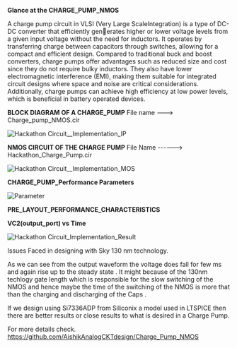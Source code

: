 **Glance at the CHARGE_PUMP_NMOS**

A charge pump circuit in VLSI (Very Large ScaleIntegration) is a type of DC-DC converter that efficiently generates higher or lower voltage levels from a given input voltage without the need for inductors. It operates by transferring charge between capacitors through switches, allowing for a compact and efficient design. Compared to traditional buck and boost converters, charge pumps offer advantages such as reduced size and cost since they do not require bulky inductors. They also have lower electromagnetic interference (EMI), making them suitable for integrated circuit designs where space and noise are critical considerations. Additionally, charge pumps can achieve high efficiency at low power levels, which is beneficial in battery operated devices.

**BLOCK DIAGRAM OF A CHARGE_PUMP**         File name --->  Charge_pump_NMOS.cir

![Hackathon Circuit__Implementation_IP](https://github.com/user-attachments/assets/94af78ab-df3e-4d38-96d9-e95ac57d7de8)


**NMOS CIRCUIT OF THE CHARGE PUMP**   File Name ------> Hackathon_Charge_Pump.cir

![Hackathon Circuit__Implementation_MOS](https://github.com/user-attachments/assets/17510b1b-4b27-424a-b3ac-792eaed3af5f)



**CHARGE_PUMP_Performance Parameters**

![Parameter](https://github.com/user-attachments/assets/af5814f5-bf1f-4c7b-8617-1c7967e8c28a)






**PRE_LAYOUT_PERFORMANCE_CHARACTERISTICS**

**VC2(output_port) vs Time**

![Hackathon Circuit_Implementation_Result](https://github.com/user-attachments/assets/fecbbc9a-2895-4adf-8458-d309eca38226)


Issues Faced in designing with Sky 130 nm technology.

As we can see from the output waveform the voltage does fall for few ms and again rise up to the steady state . It might because of the 130nm techlogy gate length which is responsible for the slow switching of the NMOS and hence maybe the time of the switching of the NMOS is more that than the charging and discharging of the Caps .

If we design using Si7336ADP from Siliconix a model used in LTSPICE then there are better results or close results to what is desired in a Charge Pump.

For more details check.  https://github.com/AishikAnalogCKTdesign/Charge_Pump_NMOS
